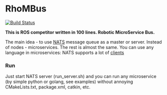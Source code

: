 
# RhoMBus

[![Build Status](https://travis-ci.org/l1va/rhombus.svg?branch=master)](https://travis-ci.org/l1va/rhombus)

<b>This is ROS competitor written in 100 lines. Robotic MicroService Bus.</b> 

The main idea - to use [NATS](https://nats.io/) message queue as a 
master or server.
Instead of nodes - microservices. The rest is almost the same. 
You can use any language in microservices: NATS supports a lot of 
[clients](https://nats.io/download/)

 ### Run
 Just start NATS server (run_server.sh) and you can run any microservice 
 (by simple python or golang, see examples) without annoying CMakeLists.txt, 
 package.xml, catkin, etc. 
 
 